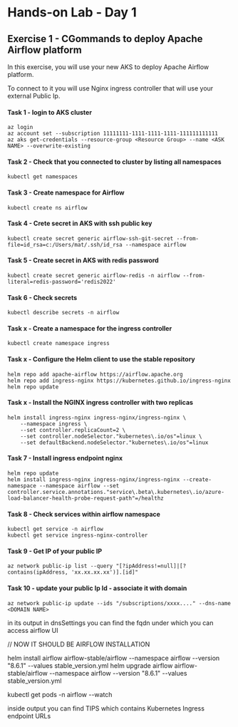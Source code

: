 # Hands-on Lab - Day 1
## Exercise 1 - CGommands to deploy Apache Airflow platform

In this exercise, you will use your new AKS to deploy Apache Airflow platform.

To connect to it you will use Nginx ingress controller that will use your external Public Ip.

#### Task 1 - login to AKS cluster
```
az login
az account set --subscription 11111111-1111-1111-1111-111111111111
az aks get-credentials --resource-group <Resource Group> --name <ASK NAME> --overwrite-existing
```
#### Task 2 - Check that you connected to cluster by listing all namespaces
```
kubectl get namespaces
```
#### Task 3 - Create namespace for Airflow
```
kubectl create ns airflow
```
#### Task 4 - Crete secret in AKS with ssh public key
```
kubectl create secret generic airflow-ssh-git-secret --from-file=id_rsa=c:/Users/mat/.ssh/id_rsa --namespace airflow
```
#### Task 5 - Create secret in AKS with redis password
```
kubectl create secret generic airflow-redis -n airflow --from-literal=redis-password='redis2022'
```
#### Task 6 - Check secrets
```
kubectl describe secrets -n airflow
```

#### Task x - Create a namespace for the ingress controller
```
kubectl create namespace ingress
```

#### Task x - Configure the Helm client to use the stable repository
```
helm repo add apache-airflow https://airflow.apache.org
helm repo add ingress-nginx https://kubernetes.github.io/ingress-nginx
helm repo update
```

#### Task x - Install the NGINX ingress controller with two replicas
```
helm install ingress-nginx ingress-nginx/ingress-nginx \
    --namespace ingress \
    --set controller.replicaCount=2 \
    --set controller.nodeSelector."kubernetes\.io/os"=linux \
    --set defaultBackend.nodeSelector."kubernetes\.io/os"=linux
```

#### Task 7 - Install ingress endpoint nginx
```
helm repo update
helm install ingress-nginx ingress-nginx/ingress-nginx --create-namespace --namespace airflow --set controller.service.annotations."service\.beta\.kubernetes\.io/azure-load-balancer-health-probe-request-path"=/healthz
```

#### Task 8 - Check services within airflow namespace
```
kubectl get service -n airflow
kubectl get service ingress-nginx-controller
```

#### Task 9 - Get IP of your public IP
```
az network public-ip list --query "[?ipAddress!=null]|[?contains(ipAddress, 'xx.xx.xx.xx')].[id]"
```

#### Task 10 - update your public Ip Id - associate it with domain
```
az network public-ip update --ids "/subscriptions/xxxx...." --dns-name <DOMAIN NAME>
```
in its output in dnsSettings you can find the fqdn under which you can access airflow UI

// NOW IT SHOULD BE AIRFLOW INSTALLATION


helm install airflow airflow-stable/airflow --namespace airflow --version "8.6.1" --values stable_version.yml
helm upgrade airflow airflow-stable/airflow --namespace airflow --version "8.6.1" --values stable_version.yml

kubectl get pods -n airflow --watch

inside output you can find TIPS which contains Kubernetes Ingress endpoint URLs